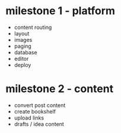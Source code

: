 # milestone 1 - platform

* content routing
* layout
* images
* paging
* database
* editor
* deploy

# milestone 2 - content

* convert post content
* create bookshelf
* upload links
* drafts / idea content
